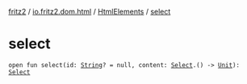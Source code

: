 [fritz2](../../index.md) / [io.fritz2.dom.html](../index.md) / [HtmlElements](index.md) / [select](./select.md)

# select

`open fun select(id: `[`String`](https://kotlinlang.org/api/latest/jvm/stdlib/kotlin/-string/index.html)`? = null, content: `[`Select`](../-select/index.md)`.() -> `[`Unit`](https://kotlinlang.org/api/latest/jvm/stdlib/kotlin/-unit/index.html)`): `[`Select`](../-select/index.md)